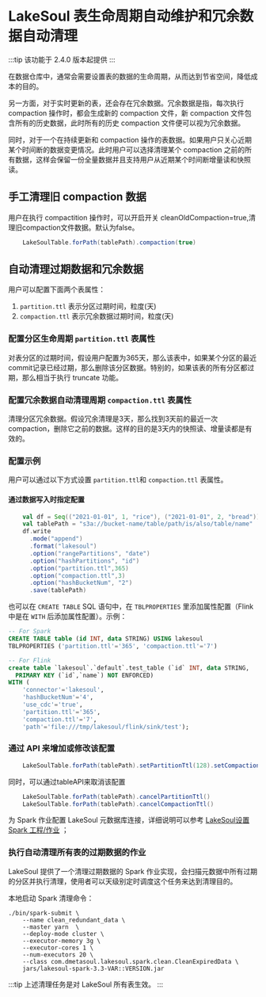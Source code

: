 # LakeSoul 表生命周期自动维护和冗余数据自动清理

:::tip
该功能于 2.4.0 版本起提供
:::

在数据仓库中，通常会需要设置表的数据的生命周期，从而达到节省空间，降低成本的目的。

另一方面，对于实时更新的表，还会存在冗余数据。冗余数据是指，每次执行 compaction 操作时，都会生成新的 compaction 文件，新 compaction 文件包含所有的历史数据，此时所有的历史 compaction 文件便可以视为冗余数据。

同时，对于一个在持续更新和 compaction 操作的表数据。如果用户只关心近期某个时间断的数据变更情况。此时用户可以选择清理某个 compaction 之前的所有数据，这样会保留一份全量数据并且支持用户从近期某个时间断增量读和快照读。

## 手工清理旧 compaction 数据
用户在执行 compactition 操作时，可以开启开关 cleanOldCompaction=true,清理旧compaction文件数据。默认为false。
```scala
    LakeSoulTable.forPath(tablePath).compaction(true)
```

## 自动清理过期数据和冗余数据
用户可以配置下面两个表属性：
1. `partition.ttl` 表示分区过期时间，粒度(天)  
2. `compaction.ttl` 表示冗余数据过期时间，粒度(天)  

### 配置分区生命周期 `partition.ttl` 表属性
对表分区的过期时间，假设用户配置为365天，那么该表中，如果某个分区的最近commit记录已经过期，那么删除该分区数据。特别的，如果该表的所有分区都过期，那么相当于执行 truncate 功能。

### 配置冗余数据自动清理周期 `compaction.ttl` 表属性
清理分区冗余数据。假设冗余清理是3天，那么找到3天前的最近一次compaction，删除它之前的数据。这样的目的是3天内的快照读、增量读都是有效的。

### 配置示例

用户可以通过以下方式设置 `partition.ttl`和 `compaction.ttl` 表属性。

#### 通过数据写入时指定配置 
```scala
    val df = Seq(("2021-01-01", 1, "rice"), ("2021-01-01", 2, "bread")).toDF("date", "id", "name")
    val tablePath = "s3a://bucket-name/table/path/is/also/table/name"
    df.write
      .mode("append")
      .format("lakesoul")
      .option("rangePartitions", "date")
      .option("hashPartitions", "id")
      .option("partition.ttl",365)
      .option("compaction.ttl",3)
      .option("hashBucketNum", "2")
      .save(tablePath)
```
也可以在 `CREATE TABLE` SQL 语句中，在 `TBLPROPERTIES` 里添加属性配置（Flink 中是在 `WITH` 后添加属性配置）。示例：
```sql
-- For Spark
CREATE TABLE table (id INT, data STRING) USING lakesoul
TBLPROPERTIES ('partition.ttl'='365', 'compaction.ttl'='7')

-- For Flink
create table `lakesoul`.`default`.test_table (`id` INT, data STRING,
  PRIMARY KEY (`id`,`name`) NOT ENFORCED)
WITH (
    'connector'='lakesoul',
    'hashBucketNum'='4',
    'use_cdc'='true',
    'partition.ttl'='365',
    'compaction.ttl'='7',
    'path'='file:///tmp/lakesoul/flink/sink/test');
```

### 通过 API 来增加或修改该配置
```scala
    LakeSoulTable.forPath(tablePath).setPartitionTtl(128).setCompactionTtl(10)
```

同时，可以通过tableAPI来取消该配置
```scala
    LakeSoulTable.forPath(tablePath).cancelPartitionTtl()
    LakeSoulTable.forPath(tablePath).cancelCompactionTtl()
```
为 Spark 作业配置 LakeSoul 元数据库连接，详细说明可以参考 [LakeSoul设置 Spark 工程/作业](../03-Usage%20Docs/02-setup-spark.md) ；

### 执行自动清理所有表的过期数据的作业
LakeSoul 提供了一个清理过期数据的 Spark 作业实现，会扫描元数据中所有过期的分区并执行清理，使用者可以天级别定时调度这个任务来达到清理目的。

本地启动 Spark 清理命令：
```shell
./bin/spark-submit \
    --name clean_redundant_data \
    --master yarn  \
    --deploy-mode cluster \
    --executor-memory 3g \
    --executor-cores 1 \
    --num-executors 20 \
    --class com.dmetasoul.lakesoul.spark.clean.CleanExpiredData \
    jars/lakesoul-spark-3.3-VAR::VERSION.jar 

```
:::tip
上述清理任务是对 LakeSoul 所有表生效。
:::